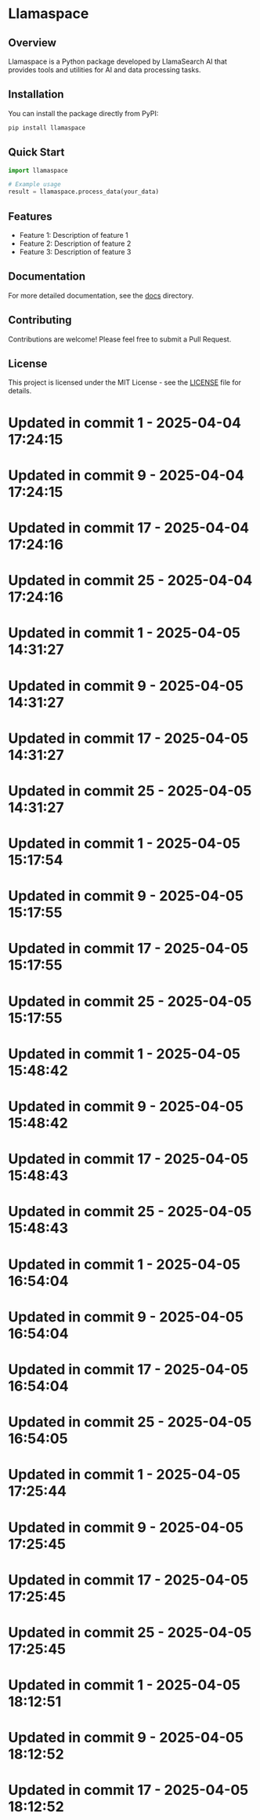 # Llamaspace

## Overview

Llamaspace is a Python package developed by LlamaSearch AI that provides tools and utilities for AI and data processing tasks.

## Installation

You can install the package directly from PyPI:

```bash
pip install llamaspace
```

## Quick Start

```python
import llamaspace

# Example usage
result = llamaspace.process_data(your_data)
```

## Features

- Feature 1: Description of feature 1
- Feature 2: Description of feature 2
- Feature 3: Description of feature 3

## Documentation

For more detailed documentation, see the [docs](./docs) directory.

## Contributing

Contributions are welcome! Please feel free to submit a Pull Request.

## License

This project is licensed under the MIT License - see the [LICENSE](LICENSE) file for details.

# Updated in commit 1 - 2025-04-04 17:24:15

# Updated in commit 9 - 2025-04-04 17:24:15

# Updated in commit 17 - 2025-04-04 17:24:16

# Updated in commit 25 - 2025-04-04 17:24:16

# Updated in commit 1 - 2025-04-05 14:31:27

# Updated in commit 9 - 2025-04-05 14:31:27

# Updated in commit 17 - 2025-04-05 14:31:27

# Updated in commit 25 - 2025-04-05 14:31:27

# Updated in commit 1 - 2025-04-05 15:17:54

# Updated in commit 9 - 2025-04-05 15:17:55

# Updated in commit 17 - 2025-04-05 15:17:55

# Updated in commit 25 - 2025-04-05 15:17:55

# Updated in commit 1 - 2025-04-05 15:48:42

# Updated in commit 9 - 2025-04-05 15:48:42

# Updated in commit 17 - 2025-04-05 15:48:43

# Updated in commit 25 - 2025-04-05 15:48:43

# Updated in commit 1 - 2025-04-05 16:54:04

# Updated in commit 9 - 2025-04-05 16:54:04

# Updated in commit 17 - 2025-04-05 16:54:04

# Updated in commit 25 - 2025-04-05 16:54:05

# Updated in commit 1 - 2025-04-05 17:25:44

# Updated in commit 9 - 2025-04-05 17:25:45

# Updated in commit 17 - 2025-04-05 17:25:45

# Updated in commit 25 - 2025-04-05 17:25:45

# Updated in commit 1 - 2025-04-05 18:12:51

# Updated in commit 9 - 2025-04-05 18:12:52

# Updated in commit 17 - 2025-04-05 18:12:52
